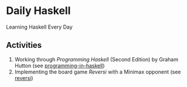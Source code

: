 # Daily Haskell

Learning Haskell Every Day

## Activities

1. Working through _Programming Haskell_ (Second Edition) by Graham Hutton (see [programming-in-haskell](programming-in-haskell/))
2. Implementing the board game _Reversi_ with a Minimax opponent (see [reversi](reversi/))

